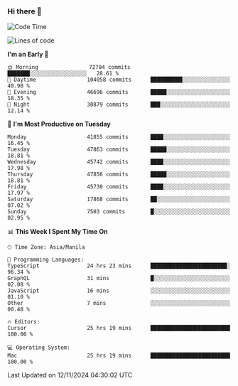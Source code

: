 ### Hi there 👋

<!--START_SECTION:waka-->
![Code Time](http://img.shields.io/badge/Code%20Time-5%2C696%20hrs%2038%20mins-blue)

![Lines of code](https://img.shields.io/badge/From%20Hello%20World%20I%27ve%20Written-116.3%20million%20lines%20of%20code-blue)

**I'm an Early 🐤** 

```text
🌞 Morning                72784 commits       ███████░░░░░░░░░░░░░░░░░░   28.61 % 
🌆 Daytime                104058 commits      ██████████░░░░░░░░░░░░░░░   40.90 % 
🌃 Evening                46696 commits       █████░░░░░░░░░░░░░░░░░░░░   18.35 % 
🌙 Night                  30879 commits       ███░░░░░░░░░░░░░░░░░░░░░░   12.14 % 
```
📅 **I'm Most Productive on Tuesday** 

```text
Monday                   41855 commits       ████░░░░░░░░░░░░░░░░░░░░░   16.45 % 
Tuesday                  47863 commits       █████░░░░░░░░░░░░░░░░░░░░   18.81 % 
Wednesday                45742 commits       ████░░░░░░░░░░░░░░░░░░░░░   17.98 % 
Thursday                 47856 commits       █████░░░░░░░░░░░░░░░░░░░░   18.81 % 
Friday                   45730 commits       ████░░░░░░░░░░░░░░░░░░░░░   17.97 % 
Saturday                 17868 commits       ██░░░░░░░░░░░░░░░░░░░░░░░   07.02 % 
Sunday                   7503 commits        █░░░░░░░░░░░░░░░░░░░░░░░░   02.95 % 
```


📊 **This Week I Spent My Time On** 

```text
🕑︎ Time Zone: Asia/Manila

💬 Programming Languages: 
TypeScript               24 hrs 23 mins      ████████████████████████░   96.34 % 
GraphQL                  31 mins             █░░░░░░░░░░░░░░░░░░░░░░░░   02.08 % 
JavaScript               16 mins             ░░░░░░░░░░░░░░░░░░░░░░░░░   01.10 % 
Other                    7 mins              ░░░░░░░░░░░░░░░░░░░░░░░░░   00.48 % 

🔥 Editors: 
Cursor                   25 hrs 19 mins      █████████████████████████   100.00 % 

💻 Operating System: 
Mac                      25 hrs 19 mins      █████████████████████████   100.00 % 
```


 Last Updated on 12/11/2024 04:30:02 UTC
<!--END_SECTION:waka-->


<!--
**rad182/rad182** is a ✨ _special_ ✨ repository because its `README.md` (this file) appears on your GitHub profile.

Here are some ideas to get you started:

- 🔭 I’m currently working on ...
- 🌱 I’m currently learning ...
- 👯 I’m looking to collaborate on ...
- 🤔 I’m looking for help with ...
- 💬 Ask me about ...
- 📫 How to reach me: ...
- 😄 Pronouns: ...
- ⚡ Fun fact: ...
-->
